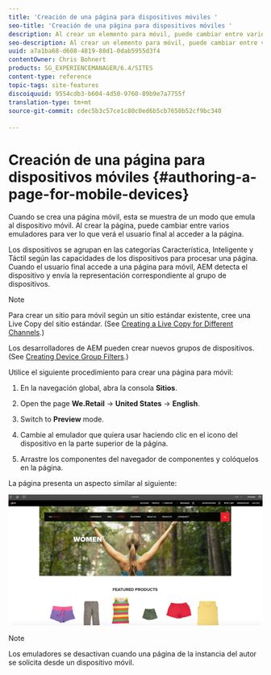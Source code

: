 ```yaml
---
title: 'Creación de una página para dispositivos móviles '
seo-title: 'Creación de una página para dispositivos móviles '
description: Al crear un elemento para móvil, puede cambiar entre varios emuladores para ver qué es lo que verá el usuario final
seo-description: Al crear un elemento para móvil, puede cambiar entre varios emuladores para ver qué es lo que verá el usuario final
uuid: a7a1ba68-d608-4819-88d1-0dab5955d3f4
contentOwner: Chris Bohnert
products: SG_EXPERIENCEMANAGER/6.4/SITES
content-type: reference
topic-tags: site-features
discoiquuid: 9554cdb3-b604-4d50-9760-89b9e7a7755f
translation-type: tm+mt
source-git-commit: cdec5b3c57ce1c80c0ed6b5cb7650b52cf9bc340

---
```



# Creación de una página para dispositivos móviles {#authoring-a-page-for-mobile-devices}

Cuando se crea una página móvil, esta se muestra de un modo que emula al dispositivo móvil. Al crear la página, puede cambiar entre varios emuladores para ver lo que verá el usuario final al acceder a la página.

Los dispositivos se agrupan en las categorías Característica, Inteligente y Táctil según las capacidades de los dispositivos para procesar una página. Cuando el usuario final accede a una página para móvil, AEM detecta el dispositivo y envía la representación correspondiente al grupo de dispositivos.

>[!NOTE]
>
>Para crear un sitio para móvil según un sitio estándar existente, cree una Live Copy del sitio estándar. (See [Creating a Live Copy for Different Channels](/help/sites-administering/msm-livecopy.md).)
>
>Los desarrolladores de AEM pueden crear nuevos grupos de dispositivos. (See [Creating Device Group Filters](/help/sites-developing/groupfilters.md).)

Utilice el siguiente procedimiento para crear una página para móvil:

1. En la navegación global, abra la consola **Sitios**.
1. Open the page **We.Retail** -> **United States** -> **English**.

1. Switch to **Preview** mode.
1. Cambie al emulador que quiera usar haciendo clic en el icono del dispositivo en la parte superior de la página.
1. Arrastre los componentes del navegador de componentes y colóquelos en la página.

La página presenta un aspecto similar al siguiente:

![mobileipademu](assets/mobileipademu.png)

>[!NOTE]
>
>Los emuladores se desactivan cuando una página de la instancia del autor se solicita desde un dispositivo móvil.

